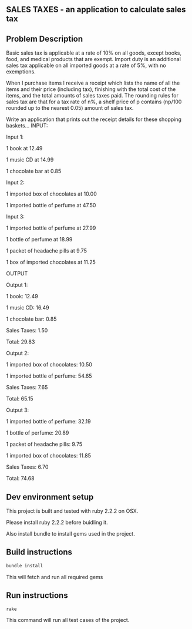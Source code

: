 ## SALES TAXES - an application to calculate sales tax


## Problem Description
Basic sales tax is applicable at a rate of 10% on all goods, except books, food,
and medical products that are exempt. Import duty is an additional sales tax
applicable on all imported goods at a rate of 5%, with no exemptions.

When I purchase items I receive a receipt which lists the name of all the items
and their price (including tax), finishing with the total cost of the items,
and the total amounts of sales taxes paid.  The rounding rules for sales tax are
that for a tax rate of n%, a shelf price of p contains (np/100 rounded up to
the nearest 0.05) amount of sales tax.

Write an application that prints out the receipt details for these shopping baskets...
INPUT:

Input 1:

1 book at 12.49

1 music CD at 14.99

1 chocolate bar at 0.85


Input 2:

1 imported box of chocolates at 10.00

1 imported bottle of perfume at 47.50

Input 3:

1 imported bottle of perfume at 27.99

1 bottle of perfume at 18.99

1 packet of headache pills at 9.75

1 box of imported chocolates at 11.25

OUTPUT

Output 1:

1 book: 12.49

1 music CD: 16.49

1 chocolate bar: 0.85

Sales Taxes: 1.50

Total: 29.83


Output 2:

1 imported box of chocolates: 10.50

1 imported bottle of perfume: 54.65

Sales Taxes: 7.65

Total: 65.15



Output 3:

1 imported bottle of perfume: 32.19

1 bottle of perfume: 20.89

1 packet of headache pills: 9.75

1 imported box of chocolates: 11.85

Sales Taxes: 6.70

Total: 74.68



## Dev environment setup

This project is built and tested with ruby 2.2.2 on OSX.

Please install ruby 2.2.2 before buidling it.

Also install bundle to install gems used in the project.


## Build instructions
```ruby
bundle install
```

This will fetch and run all required gems

## Run instructions

```ruby
rake
```

This command will run all test cases of the project.